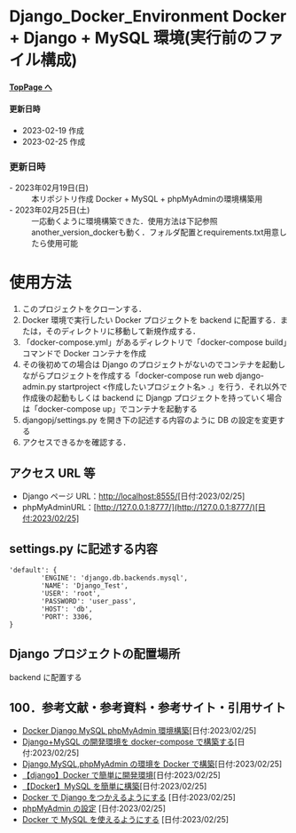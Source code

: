 # Django_Docker_Environment Docker + Django + MySQL 環境(実行前のファイル構成)

#### [TopPage へ](../README.md)

#### 更新日時

- 2023-02-19 作成
- 2023-02-25 作成
<h3>更新日時</h3>
<dl>
	<dt> - 2023年02月19日(日)</dt>
	<dd>
		本リポジトリ作成
		Docker + MySQL + phpMyAdminの環境構築用
	</dd>
	<dt> - 2023年02月25日(土)</dt>
	<dd>
		一応動くように環境構築できた．使用方法は下記参照
		another_version_dockerも動く．フォルダ配置とrequirements.txt用意したら使用可能
	</dd>
</dl>

# 使用方法

1. このプロジェクトをクローンする．
2. Docker 環境で実行したい Docker プロジェクトを backend に配置する．または，そのディレクトリに移動して新規作成する．
3. 「docker-compose.yml」があるディレクトリで「docker-compose build」コマンドで Docker コンテナを作成
4. その後初めての場合は Django のプロジェクトがないのでコンテナを起動しながらプロジェクトを作成する「docker-compose run web django-admin.py startproject <作成したいプロジェクト名> .」を行う．それ以外で作成後の起動もしくは backend に Djangp プロジェクトを持っていく場合は「docker-compose up」でコンテナを起動する
5. djangopj/settings.py を開き下の記述する内容のように DB の設定を変更する
6. アクセスできるかを確認する．

## アクセス URL 等

- Django ページ URL：[http://localhost:8555/](http://localhost:8555/)[日付:2023/02/25]
- phpMyAdminURL：[http://127.0.0.1:8777/](http://127.0.0.1:8777/)[日付:2023/02/25]

## settings.py に記述する内容

```
'default': {
		'ENGINE': 'django.db.backends.mysql',
		'NAME': 'Django_Test',
		'USER': 'root',
		'PASSWORD': 'user_pass',
		'HOST': 'db',
		'PORT': 3306,
}
```

## Django プロジェクトの配置場所

backend に配置する

## 100．参考文献・参考資料・参考サイト・引用サイト

- [Docker Django MySQL phpMyAdmin 環境構築](https://note.com/akiroppongi/n/n313073e458ca)[日付:2023/02/25]
- [Django+MySQL の開発環境を docker-compose で構築する](https://qiita.com/bakupen/items/f23ce3d2325b4491a2dd)[日付:2023/02/25]
- [Django,MySQL,phpMyAdmin の環境を Docker で構築](https://note.com/akiroppongi/n/n313073e458ca)[日付:2023/02/25]
- [【django】Docker で簡単に開発環境](https://self-methods.com/django-docker-easy/)[日付:2023/02/25]
- [【Docker】MySQL を簡単に構築](https://zenn.dev/re24_1986/articles/153cdc5db96dc0)[日付:2023/02/25]
- [Docker で Django をつかえるようにする](https://omathin.com/docker-compose-django/) [日付:2023/02/25]
- [phpMyAdmin の設定](https://chigusa-web.com/blog/django-docker-mysql/) [日付:2023/02/25]
- [Docker で MySQL を使えるようにする](https://gihyo.jp/dev/serial/01/mysql-road-construction-news/0167) [日付:2023/02/25]
